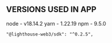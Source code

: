 ## VERSIONS USED IN APP

node - v18.14.2
yarn - 1.22.19
npm - 9.5.0

    "@lighthouse-web3/sdk": "^0.2.5",
